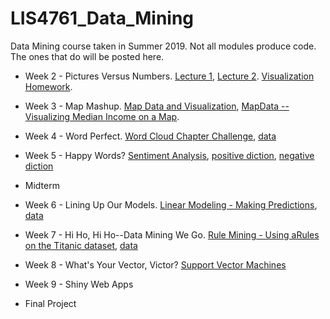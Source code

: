 # LIS4761_Data_Mining

Data Mining course taken in Summer 2019. Not all modules produce code. The ones that do will be posted here. 

* Week 2 - Pictures Versus Numbers. [Lecture 1](week2_lecture_1.R), [Lecture 2](week2_lecture_2.R). [Visualization Homework](air_quality_analysis.R).

* Week 3 - Map Mashup. [Map Data and Visualization](mapData.R), [MapData -- Visualizing Median Income on a Map](medIncomeMap.R).

* Week 4 - Word Perfect. [Word Cloud Chapter Challenge](lab3.R), [data](/data/sample.csv)

* Week 5 - Happy Words? [Sentiment Analysis](sentimentAnalysis.R), [positive diction](/data/opinion-lexicon-English/positive-words.txt), [negative diction](/data/opinion-lexicon-English/negative-words.txt)

* Midterm

* Week 6 - Lining Up Our Models. [Linear Modeling - Making Predictions](lesson6.R), [data](/data/mlr01.xls)

* Week 7 - Hi Ho, Hi Ho--Data Mining We Go. [Rule Mining - Using aRules on the Titanic dataset](titanic.R), [data](/data/titanic.raw.rdata)

* Week 8 - What's Your Vector, Victor? [Support Vector Machines](svmAir.R)

* Week 9 - Shiny Web Apps

* Final Project
